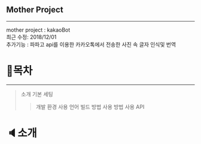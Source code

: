 ## Mother Project
---
mother project : kakaoBot<br>
최근 수정: 2018/12/01<br>
추가기능 : 파파고 api를 이용한 카카오톡에서 전송한 사진 속 글자 인식및 번역

# :page_with_curl:목차
---
> 소개
> 기본 세팅
> >개발 환경
> >사용 언어
> 빌드 방법
> 사용 방법
> >사용 API

# :speaker:소개


